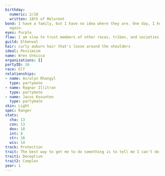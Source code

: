 ```yaml
---
birthday:
  numeric: 2/18
  written: 18th of Melorent
bond: I have a family, but I have no idea where they are. One day, I hope to see them
  again.
eyes: Purple
flaw: I am slow to trust members of other races, tribes, and societies.
guild: Elkenval
hair: curly auburn hair that's loose around the shoulders
ideal: Pessimism
name: Wren Urmicca
organizations: []
partyID: 16
race: Elf
relationships:
- name: Asralyn Rhangyl
  type: partymate
- name: Ragnar Illitran
  type: partymate
- name: Jacus Kosunten
  type: partymate
skin: Light
spec: Ranger
stats:
  cha: 13
  con: 13
  dex: 18
  int: 8
  str: 16
  wis: 14
track: Protection
trait: The best way to get me to do something is to tell me I can't do it.
trait1: Deceptive
trait2: Complex
year: 1
---
```

